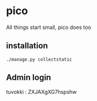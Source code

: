 # pico
All things start small, pico does too

## installation
`./manage.py collectstatic`

## Admin login
tuvokki : ZXJAXgXG7hspshw
